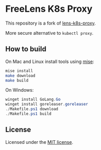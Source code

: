 # FreeLens K8s Proxy

This repository is a fork of [lens-k8s-proxy](https://github.com/lensapp/lens-k8s-proxy/tree/main).

More secure alternative to `kubectl proxy`.

## How to build

On Mac and Linux install tools using [mise](https://mise.jdx.dev/):

```sh
mise install
make download
make build
```

On Windows:

```powershell
winget install GoLang.Go
winget install goreleaser.goreleaser
./Makefile.ps1 download
./Makefile.ps1 build
```

## License

Licensed under the [MIT license](./LICENSE).
